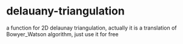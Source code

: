 # delauany-triangulation
a function for 2D delaunay triangulation, actually it is a translation of Bowyer_Watson algorithm, just use it for free
